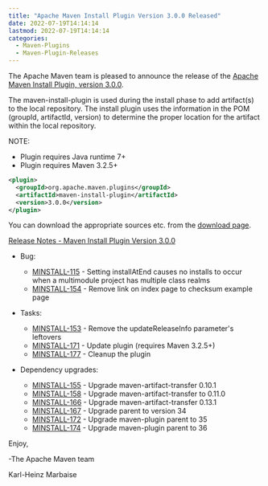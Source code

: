 ```yaml
---
title: "Apache Maven Install Plugin Version 3.0.0 Released"
date: 2022-07-19T14:14:14
lastmod: 2022-07-19T14:14:14
categories:
  - Maven-Plugins
  - Maven-Plugin-Releases
---
```

The Apache Maven team is pleased to announce the release of the 
[Apache Maven Install Plugin, version 3.0.0](https://maven.apache.org/plugins/maven-install-plugin/).

The maven-install-plugin is used during the install phase to add artifact(s) to the
local repository. The install plugin uses the information in the POM (groupId,
artifactId, version) to determine the proper location for the artifact within
the local repository.

NOTE:
 * Plugin requires Java runtime 7+
 * Plugin requires Maven 3.2.5+

```xml
<plugin>
  <groupId>org.apache.maven.plugins</groupId>
  <artifactId>maven-install-plugin</artifactId>
  <version>3.0.0</version>
</plugin>
```
You can download the appropriate sources etc. from the [download page](https://maven.apache.org/plugins/maven-install-plugin/download.cgi).
 
[Release Notes - Maven Install Plugin Version 3.0.0](https://issues.apache.org/jira/secure/ReleaseNote.jspa?projectId=12317524&version=12344165)

* Bug:
 
  * [MINSTALL-115](https://issues.apache.org/jira/browse/MINSTALL-115) - Setting installAtEnd causes no installs to occur when a multimodule project has multiple class realms
  * [MINSTALL-154](https://issues.apache.org/jira/browse/MINSTALL-154) - Remove link on index page to checksum example page

* Tasks:
  * [MINSTALL-153](https://issues.apache.org/jira/browse/MINSTALL-153) - Remove the updateReleaseInfo parameter's leftovers
  * [MINSTALL-171](https://issues.apache.org/jira/browse/MINSTALL-171) - Update plugin (requires Maven 3.2.5+)
  * [MINSTALL-177](https://issues.apache.org/jira/browse/MINSTALL-177) - Cleanup the plugin

* Dependency upgrades:
 
  * [MINSTALL-155](https://issues.apache.org/jira/browse/MINSTALL-155) - Upgrade maven-artifact-transfer 0.10.1
  * [MINSTALL-158](https://issues.apache.org/jira/browse/MINSTALL-158) - Upgrade maven-artifact-transfer to 0.11.0
  * [MINSTALL-166](https://issues.apache.org/jira/browse/MINSTALL-166) - Upgrade maven-artifact-transfer 0.13.1
  * [MINSTALL-167](https://issues.apache.org/jira/browse/MINSTALL-167) - Upgrade parent to version 34
  * [MINSTALL-172](https://issues.apache.org/jira/browse/MINSTALL-172) - Upgrade maven-plugin parent to 35
  * [MINSTALL-174](https://issues.apache.org/jira/browse/MINSTALL-174) - Upgrade maven-plugin parent to 36

Enjoy,

-The Apache Maven team

Karl-Heinz Marbaise
